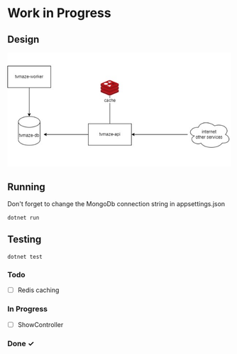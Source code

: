 # Work in Progress

## Design

![Design](docs/design.jfif)

## Running

Don't forget to change the MongoDb connection string in appsettings.json

```
dotnet run
```

## Testing

```
dotnet test
```

### Todo

- [ ] Redis caching

### In Progress

- [ ] ShowController

### Done ✓

